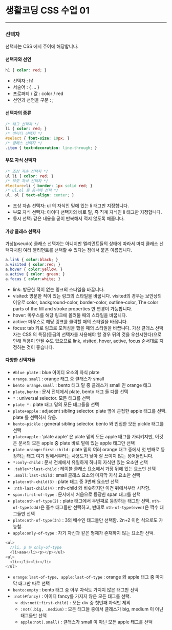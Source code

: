 # 생활코딩 CSS 수업 01
---
### 선택자
선택자는 CSS 에서 주어에 해당합니다.
#### 선택자와 선언
```CSS
h1 { color: red; }
```
  - 선택자 : h1
  - 서술어 : { ... }
  - 프로퍼티 / 값 : color / red
  - 선언과 선언을 구분 : ;

#### 선택자의 종류
```CSS
/* 태그 선택자 */
li { color: red; }
/* 아이디 선택자 */
#select { font-size: 10px; }
/* 클래스 선택자 */
.item { text-decoration: line-through; }
```

#### 부모 자식 선택자
```CSS
/* 조상 자손 선택자 */
ul li { color: red; }
/* 부모 자식 선택자 */
#lecture>li { border: 1px solid red; }
/* ul,ol 을 동시에 선택 */
ul, ol { text-align: center; }
```
  - 조상 자손 선택자: ul 의 자식인 밑에 있는 li 태그만 지정합니다.
  - 부모 자식 선택자: 아이디 선택자의 바로 밑, 즉 직계 자식인 li 태그만 지정합니다.
  - 동시 선택: 같은 내용을 굳이 반복해서 적지 않도록 해줍니다.

#### 가상 클래스 선택자
가상(pseudo) 클래스 선택자는 아니지만 엘리먼트들의 상태에 따라서 마치 클래스 선택자처럼 여러 엘리먼트를 선택할 수 있다는 점에서 붙은 이름입니다.
```CSS
a.link { color:black; }
a.visited { color:red; }
a.hover { color:yellow; }
a.active { color: green; }
a.focus { color:white; }
```
  - link: 방문한 적이 없는 링크의 스타일을 바꿉니다.
  - visited: 방문한 적이 있는 링크의 스타일을 바꿉니다. visited의 경우는 보안상의 이유로 color, background-color, border-color, outline-color, The color parts of the fill and stroke properties 만 변경이 가능합니다.
  - hover: 마우스를 해당 링크에 올려둘 때의 스타일을 바꿉니다.
  - active: 마우스로 해당 링크를 클릭할 때의 스타일을 바꿉니다.
  - focus: tab 키로 링크로 포커싱을 했을 때의 스타일을 바꿉니다.
가상 클래스 선택자는 CSS 의 특징(동급의 선택자를 사용해야 할 경우 뒤의 것을 우선시한다)으로 인해 적용이 안될 수도 있으므로 link, visited, hover, active, focus 순서대로 지정하는 것이 좋습니다.

#### 다양한 선택자들
- `#blue plate` : blue 아이디 요소의 자식 plate
- `orange.small` : orange 태그 중 클래스가 small
- `bento orange.small` : bento 태그 밑 중 클래스가 small 인 orange 태그
- `plate,bento` : 문서 전체에서 plate, bento 태그 둘 다를 선택
- `*` : universal selector. 모든 태그를 선택
- `plate *` : plate 태그 밑의 모든 태그들을 선택
- `plate+apple` : adjacent sibling selector. plate 옆에 근접한 apple 태그를 선택. plate 를 선택하지 않음.
- `bento~pickle` : general sibling selector. bento 와 인접한 모든 pickle 태그를 선택
- `plate>apple` : 'plate apple' 은 plate 밑의 모든 apple 태그를 가리키지만, 이것은 문서의 모든 apple 중 plate 바로 밑에 있는 apple 태그만 선택
- `plate orange:first-child` : plate 밑의 여러 orange 태그 중에서 첫 번째로 등장하는 태그
여기 밑에서부터는 사용도가 낮아 잘 쓰이지 않는 용어들입니다.
- `*:only-child` : 문서 전체에서 유일하게 하나의 자식만 있는 요소만 선택
- `.table>*:last-child` : 테이블 클래스 요소에서 가장 뒤에 있는 요소만 선택
- `.small:last-child` : small 클래스 요소의 마지막 자식 요소만 선택
- `plate:nth-child(3)` : plate 태그 중 3번째 요소만 선택
- `:nth-last-child(4)` : nth-child 와 비슷하지만 이건 뒤에서부터 시작함.
- `span:first-of-type` : 문서에서 처음으로 등장한 span 태그를 선택
- `plate:nth-of-type(2)` : plate 태그에서 두번째로 등장하는 태그만 선택. `nth-of-type(odd)`은 홀수 태그들만 선택하고, 반대로 `nth-of-type(even)`은 짝수 태그들만 선택
- `plate:nth-of-type(3n)` : 3의 배수인 태그들만 선택함. 2n+2 이런 식으로도 가능함.
- `apple:only-of-type` : 자기 자신과 같은 형제가 존재하지 않는 요소만 선택.
```javascript
<ul>
  //li, p 는 only-of-type
  <li>aaa</li><p></p></ul>
<ul>
  <li></li><li></li>
</ul>
```
- `orange:last-of-type, apple:last-of-type` : orange 와 apple 태그 중 마지막 태그만 따로 선택
- `bento:empty` : bento 태그 중 아무 자식도 가지지 않은 태그만 선택
- `:not(#fancy)` : 아이디 fancy를 가지지 않은 모든 태그를 선택.
  - `div:not(:first-child)` : 모든 div 중 첫번째 자식만 제외
  - `:not(.big, .medium)` : 모든 태그들 중에서 클래스가 big, medium 이 아닌 태그들만 선택
  - `apple:not(.small)` : 클래스가 small 이 아닌 모든 apple 태그를 선택
